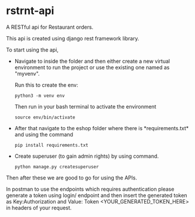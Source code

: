 # rstrnt-api

A RESTful api for Restaurant orders.

This api is created using django rest framework library.

To start using the api,

<ul>

<li>Navigate to inside the folder and then either create a new virtual environment to run the project or use the existing one named as "myvenv".

Run this to create the env:

```
python3 -m venv env
```
Then run in your bash terminal to activate the environment

```
source env/bin/activate
```


<li>After that navigate to the eshop folder where there is *requirements.txt* and using the command

```
pip install requirements.txt
```
<li>Create superuser (to gain admin rights) by using command.


```
python manage.py createsuperuser
```
</ul>

Then after these we are good to go for using the APIs.

In postman to use the endpoints which requires authentication please generate a token using login/ endpoint and then insert the generated token as Key:Authorization and Value: Token <YOUR_GENERATED_TOKEN_HERE> in headers of your request.
